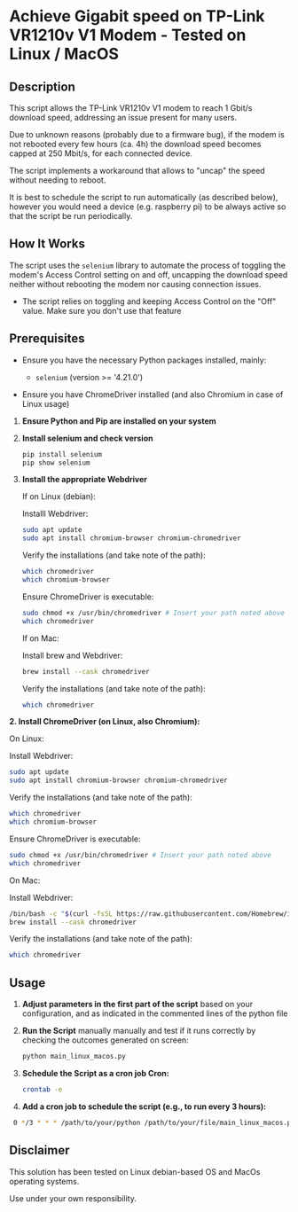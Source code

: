 # Achieve Gigabit speed on TP-Link VR1210v V1 Modem - Tested on Linux / MacOS

## Description

This script allows the TP-Link VR1210v V1 modem to reach 1 Gbit/s download speed, addressing an issue present for many users.

Due to unknown reasons (probably due to a firmware bug), if the modem is not rebooted every few hours (ca. 4h) the download speed becomes capped at 250 Mbit/s, for each connected device.

The script implements a workaround that allows to "uncap" the speed without needing to reboot.

It is best to schedule the script to run automatically (as described below), however you would need a device (e.g. raspberry pi) to be always active so that the script be run periodically.

## How It Works

The script uses the `selenium` library to automate the process of toggling the modem's Access Control setting on and off, uncapping the download speed neither without rebooting the modem nor causing connection issues.

- The script relies on toggling and keeping Access Control on the "Off" value. Make sure you don't use that feature

## Prerequisites

- Ensure you have the necessary Python packages installed, mainly:
  
  - `selenium` (version >= '4.21.0')

- Ensure you have ChromeDriver installed (and also Chromium in case of Linux usage)
1. **Ensure Python and Pip are installed on your system**

2. **Install selenium and check version**
   
   ```python
   pip install selenium
   pip show selenium
   ```

3. **Install the appropriate Webdriver**
   
   If on Linux (debian):
   
   Installl Webdriver:
   
   ```bash
   sudo apt update
   sudo apt install chromium-browser chromium-chromedriver
   ```
   
   Verify the installations (and take note of the path):
   
   ```bash
   which chromedriver
   which chromium-browser
   ```
   
   Ensure ChromeDriver is executable:
   
   ```bash
   sudo chmod +x /usr/bin/chromedriver # Insert your path noted above
   which chromedriver
   ```
   
   If on Mac:
   
   Install brew and Webdriver:
   
   ```bash
   brew install --cask chromedriver
   ```
   
   Verify the installations (and take note of the path):
   
   ```bash
   which chromedriver
   ```

**2. Install ChromeDriver (on Linux, also Chromium):**

   On Linux:

   Install Webdriver:

```bash
sudo apt update
sudo apt install chromium-browser chromium-chromedriver
```

   Verify the installations (and take note of the path):

```bash
which chromedriver
which chromium-browser
```

   Ensure ChromeDriver is executable:

```bash
sudo chmod +x /usr/bin/chromedriver # Insert your path noted above
which chromedriver
```

   On Mac:

   Install Webdriver:

```bash
/bin/bash -c "$(curl -fsSL https://raw.githubusercontent.com/Homebrew/install/HEAD/install.sh)"
brew install --cask chromedriver
```

   Verify the installations (and take note of the path):

```bash
which chromedriver
```

## Usage

1. **Adjust parameters in the first part of the script** based on your configuration, and as indicated in the commented lines of the python file

2. **Run the Script** manually manually and test if it runs correctly by checking the outcomes generated on screen:
   
   ```python
   python main_linux_macos.py
   ```

3. **Schedule the Script as a cron job Cron:** 
   
   ```bash
   crontab -e
   ```
   
 4. **Add a cron job to schedule the script (e.g., to run every 3 hours):**
   
   ```bash
    0 */3 * * * /path/to/your/python /path/to/your/file/main_linux_macos.py # Run which python to get your python path
   ```

## Disclaimer

This solution has been tested on Linux debian-based OS and MacOs operating systems.

Use under your own responsibility.
